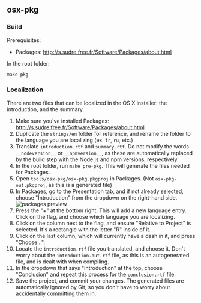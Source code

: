 ## osx-pkg

### Build

Prerequisites:

* Packages: http://s.sudre.free.fr/Software/Packages/about.html

In the root folder:

```bash
make pkg
```

### Localization

There are two files that can be localized in the OS X installer: the 
introduction, and the summary.

1. Make sure you've installed Packages: 
   http://s.sudre.free.fr/Software/Packages/about.html
2. Duplicate the `strings/en` folder for reference, and rename the folder to
   the language you are localizing (ex. `fr`, `ru`, etc.)
3. Translate `introduction.rtf` and `summary.rtf`. Do not modify the words
   `__nodeversion__` or `__npmversion__`, as these are automatically replaced
   by the build step with the Node.js and npm versions, respectively.
4. In the root folder, run `make pre-pkg`. This will generate the
   files needed for Packages.
5. Open `tools/osx-pkg/osx-pkg.pkgproj` in Packages. (Not
   `osx-pkg-out.pkgproj`, as this is a generated file)
6. In Packages, go to the Presentation tab, and if not already selected,
   choose "Introduction" from the dropdown on the right-hand side.
   ![packages preview](https://s3.amazonaws.com/f.cl.ly/items/3q160p2r1X1B3i2N1W42/Screen%20Shot%202015-02-09%20at%207.26.09%20PM.png)
7. Press the "+" at the bottom right. This will add a new language entry. Click
   on the flag, and choose which language you are localizing. 
8. Click on the column next to the flag, and ensure "Relative to Project" is
   selected. It's a rectangle with the letter "R" inside of it.
9. Click on the last column, which will currently have a dash in it, and
   press "Choose...".
10. Locate the `introduction.rtf` file you translated, and choose it.
    Don't worry about the `introduction.out.rtf` file, as this is an autogenerated
    file, and is dealt with when compiling.
11. In the dropdown that says "Introduction" at the top, choose "Conclusion"
    and repeat this process for the `conclusion.rtf` file.
12. Save the project, and commit your changes. The generated files are
    automatically ignored by Git, so you don't have to worry about accidentally committing them in.
